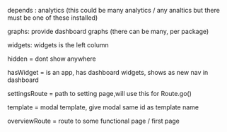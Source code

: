 depends : analytics (this could be many analytics / any analtics but there must be one of these installed)

graphs: provide dashboard graphs (there can be many, per package)

widgets: widgets is the left column

hidden = dont show anywhere

hasWidget = is an app, has dashboard widgets, shows as new nav in dashboard

settingsRoute = path to setting page,will use this for Route.go()

template = modal template, give modal same id as template name

overviewRoute = route to some functional page / first page

